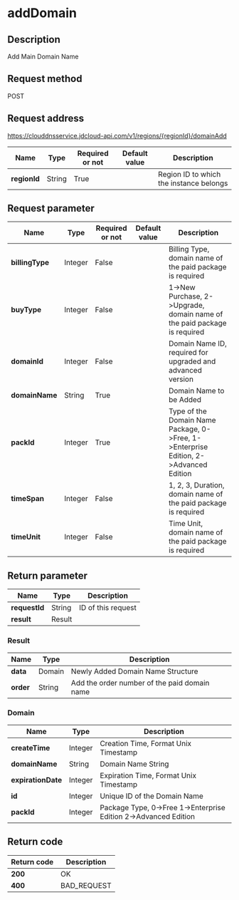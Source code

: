 # addDomain


## Description
Add Main Domain Name

## Request method
POST

## Request address
https://clouddnsservice.jdcloud-api.com/v1/regions/{regionId}/domainAdd

|Name|Type|Required or not|Default value|Description|
|---|---|---|---|---|
|**regionId**|String|True||Region ID to which the instance belongs|

## Request parameter
|Name|Type|Required or not|Default value|Description|
|---|---|---|---|---|
|**billingType**|Integer|False||Billing Type, domain name of the paid package is required|
|**buyType**|Integer|False||1->New Purchase, 2->Upgrade, domain name of the paid package is required|
|**domainId**|Integer|False||Domain Name ID, required for upgraded and advanced version       |
|**domainName**|String|True||Domain Name to be Added|
|**packId**|Integer|True||Type of the Domain Name Package,  0->Free, 1->Enterprise Edition, 2->Advanced Edition|
|**timeSpan**|Integer|False||1, 2, 3, Duration, domain name of the paid package is required|
|**timeUnit**|Integer|False||Time Unit, domain name of the paid package is required|


## Return parameter
|Name|Type|Description|
|---|---|---|
|**requestId**|String|ID of this request|
|**result**|Result||


### Result
|Name|Type|Description|
|---|---|---|
|**data**|Domain|Newly Added Domain Name Structure|
|**order**|String|Add the order number of the paid domain name|
### Domain
|Name|Type|Description|
|---|---|---|
|**createTime**|Integer|Creation Time, Format Unix Timestamp |
|**domainName**|String|Domain Name String|
|**expirationDate**|Integer|Expiration Time, Format Unix Timestamp|
|**id**|Integer|Unique ID of the Domain Name|
|**packId**|Integer|Package Type, 0->Free 1->Enterprise Edition 2->Advanced Edition|

## Return code
|Return code|Description|
|---|---|
|**200**|OK|
|**400**|BAD_REQUEST|
